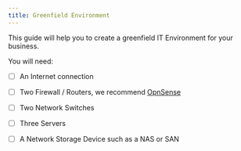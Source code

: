 ```yaml
---
title: Greenfield Environment
---
```


This guide will help you to create a greenfield IT Environment for your business.


You will need:

- [ ] An Internet connection
- [ ] Two Firewall / Routers, we recommend [OpnSense](https://opnsense.org/)
- [ ] Two Network Switches
- [ ] Three Servers
- [ ] A Network Storage Device such as a NAS or SAN

